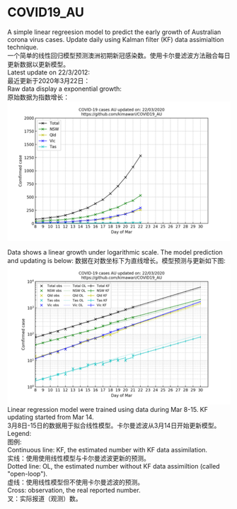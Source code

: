 # COVID19_AU
A simple linear regreesion model to predict the early growth of Australian corona virus cases. Update daily using Kalman filter (KF) data assimialtion technique.  
一个简单的线性回归模型预测澳洲初期新冠感染数。使用卡尔曼滤波方法融合每日更新数据以更新模型。  
Latest update on 22/3/2012:  
最近更新于2020年3月22日：  
Raw data display a exponential growth:  
原始数据为指数增长：  
![](Out_Data/linear_au_2020_03_22.png)  

Data shows a linear growth under logarithmic scale. The model prediction and updating is below:
数据在对数坐标下为直线增长。模型预测与更新如下图:  
![](Out_Data/log_kf_au_2020_03_22.png)  
Linear regression model were trained using data during Mar 8-15. KF updating started from Mar 14.  
3月8日-15日的数据用于拟合线性模型。卡尔曼滤波从3月14日开始更新模型。  
Legend:  
图例:   
    Continuous line: KF, the estimated number with KF data assimilation.  
    实线：使用使用线性模型与卡尔曼滤波更新的预测。  
    Dotted line: OL, the estimated number without KF data assimiltion (called "open-loop").  
    虚线：使用线性模型但不使用卡尔曼滤波的预测。  
    Cross: observation, the real reported number.  
    叉：实际报道（观测）数。  
    
